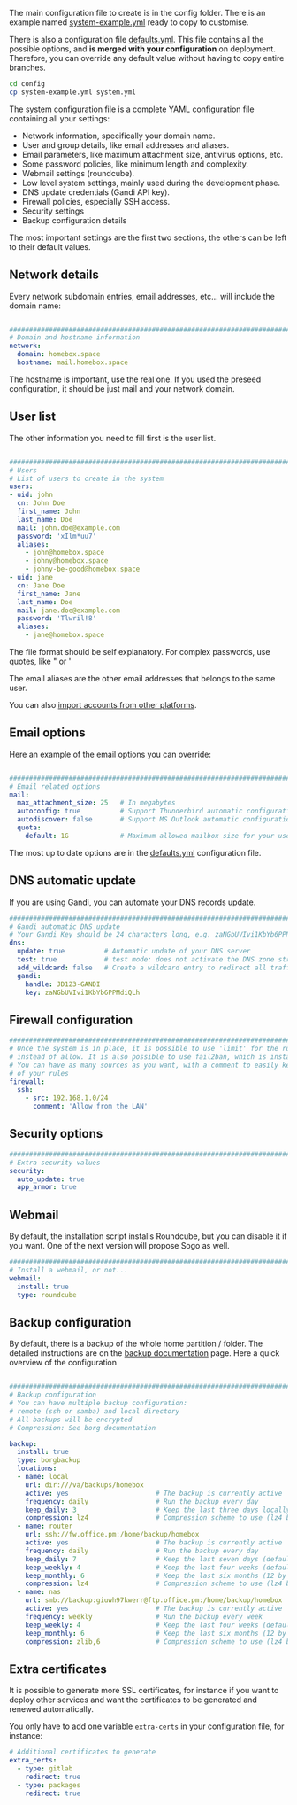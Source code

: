 
The main configuration file to create is in the config folder. There is an example
named [system-example.yml](config/system-example.yml) ready to copy to customise.

There is also a configuration file [defaults.yml](config/defaults.yml).
This file contains all the possible options, and **is merged with your
configuration** on deployment. Therefore, you can override any default
value without having to copy entire branches.

```sh
cd config
cp system-example.yml system.yml
```

The system configuration file is a complete YAML configuration file containing all your settings:

- Network information, specifically your domain name.
- User and group details, like email addresses and aliases.
- Email parameters, like maximum attachment size, antivirus options, etc.
- Some password policies, like minimum length and complexity.
- Webmail settings (roundcube).
- Low level system settings, mainly used during the development phase.
- DNS update credentials (Gandi API key).
- Firewall policies, especially SSH access.
- Security settings
- Backup configuration details

The most important settings are the first two sections, the others can be left to their default values.

## Network details

Every network subdomain entries, email addresses, etc... will include the domain name:

```yaml

###############################################################################
# Domain and hostname information
network:
  domain: homebox.space
  hostname: mail.homebox.space

```

The hostname is important, use the real one. If you used the preseed configuration,
it should be just mail and your network domain.

## User list

The other information you need to fill first is the user list.

```yaml

###############################################################################
# Users
# List of users to create in the system
users:
- uid: john
  cn: John Doe
  first_name: John
  last_name: Doe
  mail: john.doe@example.com
  password: 'xIlm*uu7'
  aliases:
    - john@homebox.space
    - johny@homebox.space
    - johny-be-good@homebox.space
- uid: jane
  cn: Jane Doe
  first_name: Jane
  last_name: Doe
  mail: jane.doe@example.com
  password: 'Tlwril!8'
  aliases:
    - jane@homebox.space
```

The file format should be self explanatory. For complex passwords, use quotes, like " or '

The email aliases are the other email addresses that belongs to the same user.

You can also [import accounts from other platforms](external-accounts.md).

## Email options

Here an example of the email options you can override:

```yaml

###############################################################################
# Email related options
mail:
  max_attachment_size: 25   # In megabytes
  autoconfig: true          # Support Thunderbird automatic configuration
  autodiscover: false       # Support MS Outlook automatic configuration (uses https)
  quota:
    default: 1G             # Maximum allowed mailbox size for your users.
```

The most up to date options are in the [defaults.yml](config/defaults.yml) configuration
file.

## DNS automatic update

If you are using Gandi, you can automate your DNS records update.

```yaml
###############################################################################
# Gandi automatic DNS update
# Your Gandi Key should be 24 characters long, e.g. zaNGbUVIvi1KbYb6PPMdiQLh
dns:
  update: true          # Automatic update of your DNS server
  test: true            # test mode: does not activate the DNS zone straight
  add_wildcard: false   # Create a wildcard entry to redirect all traffic to your box
  gandi:
    handle: JD123-GANDI
    key: zaNGbUVIvi1KbYb6PPMdiQLh
```

## Firewall configuration

```yaml
###############################################################################
# Once the system is in place, it is possible to use 'limit' for the rule,
# instead of allow. It is also possible to use fail2ban, which is installed anyway
# You can have as many sources as you want, with a comment to easily keep track
# of your rules
firewall:
  ssh:
    - src: 192.168.1.0/24
      comment: 'Allow from the LAN'
```

## Security options

```yaml
###############################################################################
# Extra security values
security:
  auto_update: true
  app_armor: true
```

## Webmail

By default, the installation script installs Roundcube, but you can disable it if you want.
One of the next version will propose Sogo as well.

```yaml
###############################################################################
# Install a webmail, or not...
webmail:
  install: true
  type: roundcube
```

## Backup configuration

By default, there is a backup of the whole home partition / folder.
The detailed instructions are on the [backup documentation](backup.md) page.
Here a quick overview of the configuration

```yaml

###############################################################################
# Backup configuration
# You can have multiple backup configuration:
# remote (ssh or samba) and local directory
# All backups will be encrypted
# Compression: See borg documentation

backup:
  install: true
  type: borgbackup
  locations:
  - name: local
    url: dir:///va/backups/homebox
    active: yes                      # The backup is currently active
    frequency: daily                 # Run the backup every day
    keep_daily: 3                    # Keep the last three days locally
    compression: lz4                 # Compression scheme to use (lz4 by default)
  - name: router
    url: ssh://fw.office.pm:/home/backup/homebox
    active: yes                      # The backup is currently active
    frequency: daily                 # Run the backup every day
    keep_daily: 7                    # Keep the last seven days (default value)
    keep_weekly: 4                   # Keep the last four weeks (default value)
    keep_monthly: 6                  # Keep the last six months (12 by default)
    compression: lz4                 # Compression scheme to use (lz4 by default)
  - name: nas
    url: smb://backup:giuwh97kwerr@ftp.office.pm:/home/backup/homebox
    active: yes                      # The backup is currently active
    frequency: weekly                # Run the backup every week
    keep_weekly: 4                   # Keep the last four weeks (default value)
    keep_monthly: 6                  # Keep the last six months (12 by default)
    compression: zlib,6              # Compression scheme to use (lz4 by default)
```

## Extra certificates

It is possible to generate more SSL certificates, for instance if you want to deploy other services and want
the certificates to be generated and renewed automatically.

You only have to add one variable `extra-certs` in your configuration file, for instance:

```yaml
# Additional certificates to generate
extra_certs:
  - type: gitlab
    redirect: true
  - type: packages
    redirect: true
```

